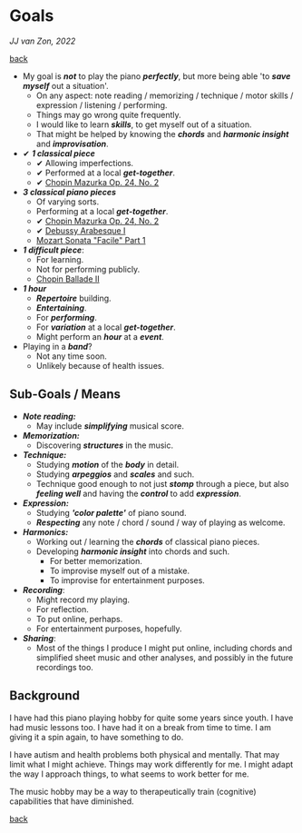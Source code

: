 Goals
=====

*JJ van Zon, 2022*

[back](./)

- My goal is ***not*** to play the piano ***perfectly***, but more being able 'to ***save myself*** out a situation'.
    - On any aspect: note reading / memorizing / technique / motor skills / expression / listening / performing.
    - Things may go wrong quite frequently.
    - I would like to learn ***skills***, to get myself out of a situation.
    - That might be helped by knowing the ***chords*** and ***harmonic insight*** and ***improvisation***.
- ✔ ***1 classical piece***
    - ✔ Allowing imperfections.
    - ✔ Performed at a local ***get-together***.
    - ✔ [Chopin Mazurka Op. 24, No. 2](chopin-mazurka-op-24-no-2)
-  ***3 classical piano pieces***
    - Of varying sorts.
    - Performing at a local ***get-together***.
    - ✔ [Chopin Mazurka Op. 24, No. 2](chopin-mazurka-op-24-no-2)
    - ✔ [Debussy Arabesque Ⅰ](debussy-arabesque-1)
    - [Mozart Sonata "Facile" Part 1](mozart-sonata-facile-part-1-practice-schema.md)
- ***1 difficult piece***:
    - For learning.
    - Not for performing publicly.
    - [Chopin Ballade Ⅱ](chopin-ballade-2)
- ***1 hour*** 
    - ***Repertoire*** building.
    - ***Entertaining***.
    - For ***performing***.
    - For ***variation*** at a local ***get-together***.
    - Might perform an ***hour*** at a ***event***.
- Playing in a ***band***?
    - Not any time soon.
    - Unlikely because of health issues.

Sub-Goals / Means
-----------------

- ***Note reading:***
    - May include ***simplifying*** musical score.
- ***Memorization:***
    - Discovering ***structures*** in the music.
- ***Technique:***
    - Studying ***motion*** of the ***body*** in detail.
    - Studying ***arpeggios*** and ***scales*** and such.
    - Technique good enough to not just ***stomp*** through a piece, but also ***feeling well*** and having the ***control*** to add ***expression***.
- ***Expression:***
    - Studying ***'color palette'*** of piano sound.
    - ***Respecting*** any note / chord / sound / way of playing as welcome.
- ***Harmonics:***
    - Working out / learning the ***chords*** of classical piano pieces.
    - Developing ***harmonic insight*** into chords and such.
        - For better memorization.
        - To improvise myself out of a mistake.
        - To improvise for entertainment purposes.
- ***Recording***:
    - Might record my playing.
    - For reflection.
    - To put online, perhaps.
    - For entertainment purposes, hopefully.
- ***Sharing***:
    - Most of the things I produce I might put online, including chords and simplified sheet music and other analyses, and possibly in the future recordings too.

Background
----------

I have had this piano playing hobby for quite some years since youth. I have had music lessons too. I have had it on a break from time to time. I am giving it a spin again, to have something to do.

I have autism and health problems both physical and mentally. That may limit what I might achieve. Things may work differently for me. I might adapt the way I approach things, to what seems to work better for me.

The music hobby may be a way to therapeutically train (cognitive) capabilities that have diminished.

[back](./)